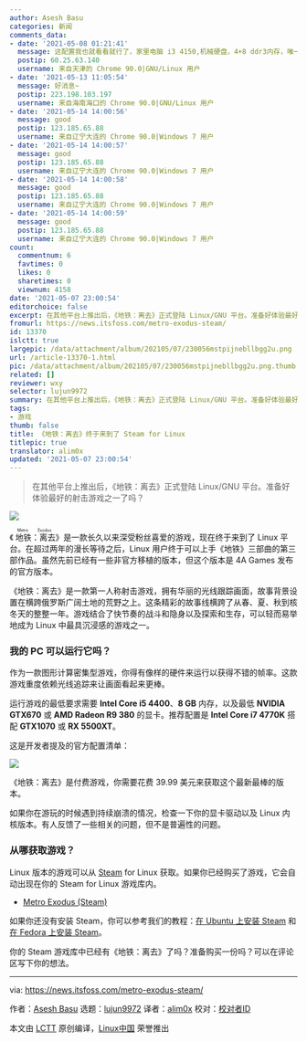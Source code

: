 ```yaml
---
author: Asesh Basu
categories: 新闻
comments_data:
- date: '2021-05-08 01:21:41'
  message: 这配置我也就看看就行了，家里电脑 i3 4150,机械硬盘，4+8 ddr3内存，唯一比较强力的是之前买的二手AMD R280显卡，连个最低水平都跑不起来。而且我不喜欢ubuntu
  postip: 60.25.63.140
  username: 来自天津的 Chrome 90.0|GNU/Linux 用户
- date: '2021-05-13 11:05:54'
  message: 好消息~
  postip: 223.198.103.197
  username: 来自海南海口的 Chrome 90.0|GNU/Linux 用户
- date: '2021-05-14 14:00:56'
  message: good
  postip: 123.185.65.88
  username: 来自辽宁大连的 Chrome 90.0|Windows 7 用户
- date: '2021-05-14 14:00:57'
  message: good
  postip: 123.185.65.88
  username: 来自辽宁大连的 Chrome 90.0|Windows 7 用户
- date: '2021-05-14 14:00:58'
  message: good
  postip: 123.185.65.88
  username: 来自辽宁大连的 Chrome 90.0|Windows 7 用户
- date: '2021-05-14 14:00:59'
  message: good
  postip: 123.185.65.88
  username: 来自辽宁大连的 Chrome 90.0|Windows 7 用户
count:
  commentnum: 6
  favtimes: 0
  likes: 0
  sharetimes: 0
  viewnum: 4158
date: '2021-05-07 23:00:54'
editorchoice: false
excerpt: 在其他平台上推出后，《地铁：离去》正式登陆 Linux/GNU 平台。准备好体验最好的射击游戏之一了吗？
fromurl: https://news.itsfoss.com/metro-exodus-steam/
id: 13370
islctt: true
largepic: /data/attachment/album/202105/07/230056mstpijnebllbgg2u.png
url: /article-13370-1.html
pic: /data/attachment/album/202105/07/230056mstpijnebllbgg2u.png.thumb.jpg
related: []
reviewer: wxy
selector: lujun9972
summary: 在其他平台上推出后，《地铁：离去》正式登陆 Linux/GNU 平台。准备好体验最好的射击游戏之一了吗？
tags:
- 游戏
thumb: false
title: 《地铁：离去》终于来到了 Steam for Linux
titlepic: true
translator: alim0x
updated: '2021-05-07 23:00:54'
---
```



> 
> 在其他平台上推出后，《地铁：离去》正式登陆 Linux/GNU 平台。准备好体验最好的射击游戏之一了吗？
> 
> 
> 


![](/data/attachment/album/202105/07/230056mstpijnebllbgg2u.png)


《<ruby> 地铁：离去 <rt>  Metro Exodus </rt></ruby>》是一款长久以来深受粉丝喜爱的游戏，现在终于来到了 Linux 平台。在超过两年的漫长等待之后，Linux 用户终于可以上手《地铁》三部曲的第三部作品。虽然先前已经有一些非官方移植的版本，但这个版本是 4A Games 发布的官方版本。


《地铁：离去》是一款第一人称射击游戏，拥有华丽的光线跟踪画面，故事背景设置在横跨俄罗斯广阔土地的荒野之上。这条精彩的故事线横跨了从春、夏、秋到核冬天的整整一年。游戏结合了快节奏的战斗和隐身以及探索和生存，可以轻而易举地成为 Linux 中最具沉浸感的游戏之一。


### 我的 PC 可以运行它吗？


作为一款图形计算密集型游戏，你得有像样的硬件来运行以获得不错的帧率。这款游戏重度依赖光线追踪来让画面看起来更棒。


运行游戏的最低要求需要 **Intel Core i5 4400**、**8 GB** 内存，以及最低 **NVIDIA GTX670** 或 **AMD Radeon R9 380** 的显卡。推荐配置是 **Intel Core i7 4770K** 搭配 **GTX1070** 或 **RX 5500XT**。


这是开发者提及的官方配置清单：


![](/data/attachment/album/202105/07/230058ijf1s99qdzbf9add.jpg)


《地铁：离去》是付费游戏，你需要花费 39.99 美元来获取这个最新最棒的版本。


如果你在游玩的时候遇到持续崩溃的情况，检查一下你的显卡驱动以及 Linux 内核版本。有人反馈了一些相关的问题，但不是普遍性的问题。


### 从哪获取游戏？


Linux 版本的游戏可以从 [Steam](https://store.steampowered.com/app/412020/Metro_Exodus/) for Linux 获取。如果你已经购买了游戏，它会自动出现在你的 Steam for Linux 游戏库内。


* [Metro Exodus (Steam)](https://store.steampowered.com/app/412020/Metro_Exodus/)


如果你还没有安装 Steam，你可以参考我们的教程：[在 Ubuntu 上安装 Steam](https://itsfoss.com/install-steam-ubuntu-linux/) 和 [在 Fedora 上安装 Steam](https://itsfoss.com/install-steam-fedora/)。


你的 Steam 游戏库中已经有《地铁：离去》了吗？准备购买一份吗？可以在评论区写下你的想法。




---


via: <https://news.itsfoss.com/metro-exodus-steam/>


作者：[Asesh Basu](https://news.itsfoss.com/author/asesh/) 选题：[lujun9972](https://github.com/lujun9972) 译者：[alim0x](https://github.com/alim0x) 校对：[校对者ID](https://github.com/%E6%A0%A1%E5%AF%B9%E8%80%85ID)


本文由 [LCTT](https://github.com/LCTT/TranslateProject) 原创编译，[Linux中国](https://linux.cn/) 荣誉推出